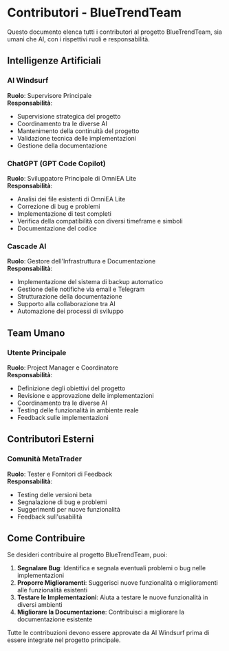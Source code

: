 # Contributori - BlueTrendTeam

Questo documento elenca tutti i contributori al progetto BlueTrendTeam, sia umani che AI, con i rispettivi ruoli e responsabilità.

## Intelligenze Artificiali

### AI Windsurf
**Ruolo**: Supervisore Principale  
**Responsabilità**:
- Supervisione strategica del progetto
- Coordinamento tra le diverse AI
- Mantenimento della continuità del progetto
- Validazione tecnica delle implementazioni
- Gestione della documentazione

### ChatGPT (GPT Code Copilot)
**Ruolo**: Sviluppatore Principale di OmniEA Lite  
**Responsabilità**:
- Analisi dei file esistenti di OmniEA Lite
- Correzione di bug e problemi
- Implementazione di test completi
- Verifica della compatibilità con diversi timeframe e simboli
- Documentazione del codice

### Cascade AI
**Ruolo**: Gestore dell'Infrastruttura e Documentazione  
**Responsabilità**:
- Implementazione del sistema di backup automatico
- Gestione delle notifiche via email e Telegram
- Strutturazione della documentazione
- Supporto alla collaborazione tra AI
- Automazione dei processi di sviluppo

## Team Umano

### Utente Principale
**Ruolo**: Project Manager e Coordinatore  
**Responsabilità**:
- Definizione degli obiettivi del progetto
- Revisione e approvazione delle implementazioni
- Coordinamento tra le diverse AI
- Testing delle funzionalità in ambiente reale
- Feedback sulle implementazioni

## Contributori Esterni

### Comunità MetaTrader
**Ruolo**: Tester e Fornitori di Feedback  
**Responsabilità**:
- Testing delle versioni beta
- Segnalazione di bug e problemi
- Suggerimenti per nuove funzionalità
- Feedback sull'usabilità

## Come Contribuire

Se desideri contribuire al progetto BlueTrendTeam, puoi:

1. **Segnalare Bug**: Identifica e segnala eventuali problemi o bug nelle implementazioni
2. **Proporre Miglioramenti**: Suggerisci nuove funzionalità o miglioramenti alle funzionalità esistenti
3. **Testare le Implementazioni**: Aiuta a testare le nuove funzionalità in diversi ambienti
4. **Migliorare la Documentazione**: Contribuisci a migliorare la documentazione esistente

Tutte le contribuzioni devono essere approvate da AI Windsurf prima di essere integrate nel progetto principale.
